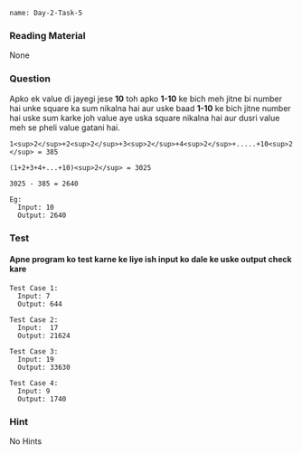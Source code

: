```ngMeta
name: Day-2-Task-5
```

### Reading Material
None

### Question
Apko ek value di jayegi jese **10** toh apko **1-10** ke bich meh jitne bi number hai unke square ka sum nikalna hai aur uske baad **1-10** ke bich jitne number hai uske sum karke joh value aye uska square nikalna hai aur
dusri value meh se pheli value gatani hai.

`1<sup>2</sup>+2<sup>2</sup>+3<sup>2</sup>+4<sup>2</sup>+.....+10<sup>2</sup> = 385`

`(1+2+3+4+...+10)<sup>2</sup> = 3025`

`3025 - 385 = 2640`

```
Eg:
  Input: 10
  Output: 2640
```

### Test
#### Apne program ko test karne ke liye ish input ko dale ke uske output check kare

```
Test Case 1:
  Input: 7
  Output: 644
```

```
Test Case 2:
  Input:  17
  Output: 21624
```

```
Test Case 3:
  Input: 19
  Output: 33630
```

```
Test Case 4:
  Input: 9
  Output: 1740
```

### Hint
No Hints

